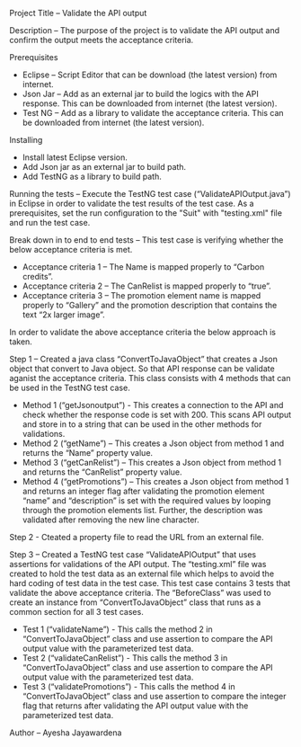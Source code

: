 Project Title – Validate the API output

Description – The purpose of the project is to validate the API output and confirm the output meets the acceptance criteria.

Prerequisites

- Eclipse – Script Editor that can be download (the latest version) from internet.
- Json Jar – Add as an external jar to build the logics with the API response. This can be downloaded from internet (the latest version).
- Test NG – Add as a library to validate the acceptance criteria. This can be downloaded from internet (the latest version).

Installing

- Install latest Eclipse version.
- Add Json jar as an external jar to build path.
- Add TestNG as a library to build path.

Running the tests – Execute the TestNG test case (“ValidateAPIOutput.java”) in Eclipse in order to validate the test results of the test case. As a prerequisites, set the run configuration to the "Suit" with "testing.xml" file and run the test case.

Break down in to end to end tests – This test case is verifying whether the below acceptance criteria is met.

- Acceptance criteria 1 – The Name is mapped properly to “Carbon credits”.
- Acceptance criteria 2 – The CanRelist is mapped properly to “true”.
- Acceptance criteria 3 – The promotion element name is mapped properly to “Gallery” and the promotion description that contains the text “2x larger image”.

In order to validate the above acceptance criteria the below approach is taken.

Step 1 – Created a java class “ConvertToJavaObject” that creates a Json object that convert to Java object. So that API response can be validate aganist the acceptance criteria. This class consists with 4 methods that can be used in the TestNG test case.

- Method 1 (“getJsonoutput”) - This creates a connection to the API and check whether the response code is set with 200. This scans API output and store in to a string that can be used in the other methods for validations.
- Method 2 (“getName”) – This creates a Json object from method 1 and returns the “Name” property value.
- Method 3 (“getCanRelist”) – This creates a Json object from method 1 and returns the “CanRelist” property value.
- Method 4 (“getPromotions”) – This creates a Json object from method 1 and returns an integer flag after validating the promotion element “name” and “description” is set with the required values by looping through the promotion elements list. Further, the description was validated after removing the new line character.

Step 2 - Cteated a property file to read the URL from an external file.

Step 3 – Created a TestNG test case “ValidateAPIOutput” that uses assertions for validations of the API output. The “testing.xml” file was created to hold the test data as an external file which helps to avoid the hard coding of test data in the test case. This test case contains 3 tests that validate the above acceptance criteria. The “BeforeClass” was used to create an instance from “ConvertToJavaObject” class that runs as a common section for all 3 test cases.

- Test 1 (“validateName”) - This calls the method 2 in “ConvertToJavaObject” class and use assertion to compare the API output value with the parameterized test data.
- Test 2 (“validateCanRelist”) - This calls the method 3 in “ConvertToJavaObject” class and use assertion to compare the API output value with the parameterized test data.
- Test 3 (“validatePromotions”) - This calls the method 4 in “ConvertToJavaObject” class and use assertion to compare the integer flag that returns after validating the API output value with the parameterized test data.

Author – Ayesha Jayawardena
